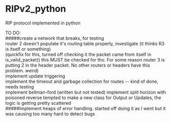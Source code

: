 # RIPv2_python
RIP protocol implemented in python

TO DO:  
#####create a network that breaks, for testing   
router 2 doesn't populate it's routing table properly, investigate (it thinks R3 is itself or something)  
(quickfix for this, turned off checking it the packet came from itself in is_valid_packet() this MUST be checked for tho. For some reason
router 3 is putting 2 in the header packet. No other routers or headers have this problem. weird)  
implement update triggering  
implement the timeout and garbage collection for routes  -- kind of done, needs testing  
implement bellman-ford  (written but not tested)
implement split horizon with poisoned reverse 
tempted to make a new class for Output or Updates, the logic is getting pretty scattered  
#####implement heaps of error handling. started off doing it as I went but it was causing too many hard to detect bugs
